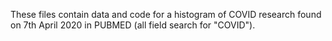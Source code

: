 These files contain data and code for a histogram of COVID research found on 7th April 2020 in PUBMED (all field search for "COVID").
